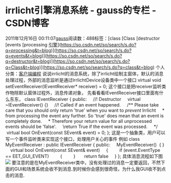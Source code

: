 # irrlicht引擎消息系统 - gauss的专栏 - CSDN博客
2011年12月16日 00:11:07[gauss](https://me.csdn.net/mathlmx)阅读数：488标签：[class																[Class																[destructor																[events																[processing																[引擎](https://so.csdn.net/so/search/s.do?q=引擎&t=blog)](https://so.csdn.net/so/search/s.do?q=processing&t=blog)](https://so.csdn.net/so/search/s.do?q=events&t=blog)](https://so.csdn.net/so/search/s.do?q=destructor&t=blog)](https://so.csdn.net/so/search/s.do?q=Class&t=blog)](https://so.csdn.net/so/search/s.do?q=class&t=blog)
个人分类：[客户端编程](https://blog.csdn.net/mathlmx/article/category/944323)
说说irrlicht的消息系统，除了irrlicht绘制主窗体，默认的消息处理过程，外部的消息监听是通过IrrlichtDevice设备类中一个接口
virtual void setEventReceiver(IEventReceiver* receiver) = 0;
这个接口是把receiver监听类作物除默认窗体过程外，消息传递对象，
先看看看IEventReceiver接口里面有什么东东，
class IEventReceiver
{
public:
    //! Destructor
    virtual ~IEventReceiver() {}
    //! Called if an event happened.
    /** Please take care that you should only return 'true' when you want to _prevent_ Irrlicht
    * from processing the event any further. So 'true' does mean that an event is completely done.
    * Therefore your return value for all unprocessed events should be 'false'.
    \return True if the event was processed.
    */
    virtual bool OnEvent(const SEvent& event) = 0;
};
这是一个抽象类，用户可以写一个事件监听类来实现这个接口，处理用户关心的事件
例如
class MyEventReceiver : public IEventReceiver
{
public:
    MyEventReceiver()  { }
    virtual bool OnEvent(const SEvent& event)
    {
        if (event.EventType == EET_GUI_EVENT)
        {
        }
      return false
    }
};
具体消息流程如下图![](http://hi.csdn.net/attachment/201112/15/0_1323965458iZiN.gif)
要注意的是在MyEventReceiver类中，没有处理过的消息一定要返回，不然下面的GUI和场景系统会收不到消息.到时候你会感到很奇怪，为什么我GUI收不到点击的消息.
